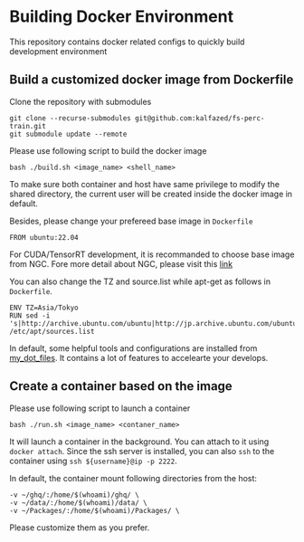 # Building Docker Environment
This repository contains docker related configs to quickly build development environment

## Build a customized docker image from Dockerfile
Clone the repository with submodules
```shell
git clone --recurse-submodules git@github.com:kalfazed/fs-perc-train.git
git submodule update --remote
```
Please use following script to build the docker image
```shell
bash ./build.sh <image_name> <shell_name>
```
To make sure both container and host have same privilege to modify the shared directory, the current user will be created inside the docker image in default.

Besides, please change your prefereed base image in `Dockerfile`
```shell
FROM ubuntu:22.04
```
For CUDA/TensorRT development, it is recommanded to choose base image from NGC. Fore more detail about NGC, please visit this [link](https://catalog.ngc.nvidia.com/orgs/nvidia/containers/cuda)


You can also change the TZ and source.list while apt-get as follows in `Dockerfile`.
```shell
ENV TZ=Asia/Tokyo
RUN sed -i 's|http://archive.ubuntu.com/ubuntu|http://jp.archive.ubuntu.com/ubuntu|g' /etc/apt/sources.list
```

In default, some helpful tools and configurations are installed from [my_dot_files](https://github.com/kalfazed/my_dot_files). It contains a lot of features to accelearte your develops.


## Create a container based on the image
Please use following script to launch a container
```shell
bash ./run.sh <image_name> <contaner_name>
```
It will launch a container in the background. You can attach to it using `docker attach`. Since the ssh server is installed, you can also `ssh` to the 
container using `ssh ${username}@ip -p 2222`.

In default, the container mount following directories from the host:
```shell
-v ~/ghq/:/home/$(whoami)/ghq/ \
-v ~/data/:/home/$(whoami)/data/ \
-v ~/Packages/:/home/$(whoami)/Packages/ \
```
Please customize them as you prefer.